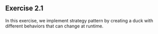 ## Exercise 2.1

In this exercise, we implement strategy pattern by creating a duck with different behaviors that can change at runtime.